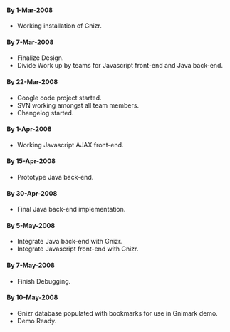 #### By 1-Mar-2008 ####
  * Working installation of Gnizr.

#### By 7-Mar-2008 ####
  * Finalize Design.
  * Divide Work up by teams for Javascript front-end and Java back-end.

#### By 22-Mar-2008 ####
  * Google code project started.
  * SVN working amongst all team members.
  * Changelog started.

#### By 1-Apr-2008 ####
  * Working Javascript AJAX front-end.

#### By 15-Apr-2008 ####
  * Prototype Java back-end.

#### By 30-Apr-2008 ####
  * Final Java back-end implementation.

#### By 5-May-2008 ####
  * Integrate Java back-end with Gnizr.
  * Integrate Javascript front-end with Gnizr.

#### By 7-May-2008 ####
  * Finish Debugging.

#### By 10-May-2008 ####
  * Gnizr database populated with bookmarks for use in Gnimark demo.
  * Demo Ready.